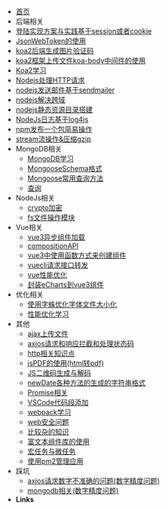 - [首页](/_home)
-   后端相关
  - [登陆实现方案与实践基于session或者cookie](/docs/后端相关/登陆实现方案与实践基于session或者cookie.md)
  - [JsonWebToken的使用](/docs/后端相关/JsonWebToken的使用)
  - [koa2后端生成图片验证码](/docs/后端相关/koa2后端生成图片验证码)
  - [koa2框架上传文件koa-body中间件的使用](/docs/后端相关/koa2框架上传文件koa-body中间件的使用)
  - [Koa2学习](/docs/后端相关/Koa2学习)
  - [Nodejs处理HTTP请求](/docs/后端相关/Nodejs处理HTTP请求)
  - [nodejs发送邮件基于sendmailer](/docs/后端相关/nodejs发送邮件基于sendmailer)
  - [nodejs解决跨域](/docs/后端相关/nodejs解决跨域)
  - [nodejs静态资源目录搭建](/docs/后端相关/nodejs静态资源目录搭建)
  - [NodeJs日志基于log4js](/docs/后端相关/NodeJs日志基于log4js)
  - [npm发布一个包简易操作](/docs/后端相关/npm发布一个包简易操作)
  - [stream流操作&压缩gzip](/docs/后端相关/stream流操作&压缩gzip)
- MongoDB相关
  - [MongoDB学习](/docs/MongoDB相关/MongoDB学习)
  - [MongooseSchema格式](/docs/MongoDB相关/MongooseSchema格式)
  - [Mongoose常用查询方法](/docs/MongoDB相关/Mongoose常用查询方法)
  - [查询](/docs/MongoDB相关/查询)
- NodeJs相关
  - [crypto加密](/docs/NodeJs相关/crypto加密)
  - [fs文件操作模块](/docs/NodeJs相关/fs文件操作模块)
- Vue相关
  - [vue3异步组件加载](/docs/Vue相关/vue3异步组件加载)
  - [compositionAPI](/docs/Vue相关/compositionAPI)
  - [vue3中使用函数方式来创建组件](/docs/Vue相关/vue3中使用函数方式来创建组件)
  - [vuecli请求接口转发](/docs/Vue相关/vuecli请求接口转发)
  - [vue性能优化](/docs/Vue相关/vue性能优化)
  - [封装eCharts到vue3组件](/docs/Vue相关/封装eCharts到vue3组件)
- 优化相关
  - [使用字蛛优化字体文件大小化](/docs/优化相关/使用字蛛优化字体文件大小化)
  - [性能优化学习](/docs/优化相关/性能优化学习)
- 其他
  - [ajax上传文件](/docs/其他/ajax上传文件)
  - [axios请求和响应拦截和处理状态码](/docs/其他/axios请求和响应拦截和处理状态码)
  - [http相关知识点](/docs/其他/http相关知识点)
  - [jsPDF的使用(html转pdf)](/docs/其他/jsPDF的使用(html转pdf))
  - [JS二维码生成与解码](/docs/其他/)
  - [newDate各种方法的生成的字符串格式](/docs/其他/newDate各种方法的生成的字符串格式)
  - [Promise相关](/docs/其他/Promise相关)
  - [VSCode代码段添加](/docs/其他/VSCode代码段添加)
  - [webpack学习](/docs/其他/webpack学习)
  - [web安全问题](/docs/其他/web安全问题)
  - [比较杂的知识](/docs/其他/比较杂的知识)
  - [富文本组件库的使用](/docs/其他/富文本组件库的使用)
  - [宏任务与微任务](/docs/其他/宏任务与微任务)
  - [使用pm2管理应用](/docs/其他/使用pm2管理应用)
- 踩坑
  - [axios请求数字不准确的问题(数字精度问题)](/docs/踩坑/axios请求数字不准确的问题(数字精度问题))
  - [mongodb相关(数字精度问题)](/docs/踩坑/axios请求数字不准确的问题(mongodb相关))
- **Links**
